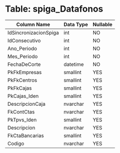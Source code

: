 # Table: spiga_Datafonos

| Column Name | Data Type | Nullable |
|-------------|-----------|----------|
| IdSincronizacionSpiga | int | NO |
| IdConsecutivo | int | NO |
| Ano_Periodo | int | NO |
| Mes_Periodo | int | NO |
| FechaDeCorte | datetime | NO |
| PkFkEmpresas | smallint | YES |
| PkFkCentros | smallint | YES |
| PkFkCajas | smallint | YES |
| PkCajas_Iden | smallint | YES |
| DescripcionCaja | nvarchar | YES |
| FkContCtas | nvarchar | YES |
| PkTpvs_Iden | smallint | YES |
| Descripcion | nvarchar | YES |
| FkCtaBancarias | smallint | YES |
| Codigo | nvarchar | YES |
